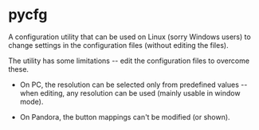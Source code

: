 # pycfg

A configuration utility that can be used on Linux (sorry Windows users) to change settings in the configuration files (without editing the files).

The utility has some limitations -- edit the configuration files to overcome these.

* On PC, the resolution can be selected only from predefined values -- when editing, any resolution can be used (mainly usable in window mode).

* On Pandora, the button mappings can't be modified (or shown).
